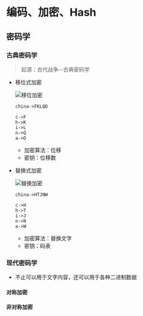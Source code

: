 # 编码、加密、Hash

## 密码学

### 古典密码学

> 起源：古代战争--古典密码学

* 移位式加密

  ![移位加密](https://dingyx.oss-cn-shenzhen.aliyuncs.com/picgo/移位加密.png)

  ```
  china->FKLQD
  
  c->F
  h->K
  i->L
  n->Q
  a->D
  ```

  * 加密算法：位移
  * 密钥：位移数

* 替换式加密

  ![替换加密](https://dingyx.oss-cn-shenzhen.aliyuncs.com/picgo/替换加密.png)

  ```
  china->HTJNW
  
  c->H
  h->T
  i->J
  n->N
  a->W
  ```

  * 加密算法：替换文字
  * 密钥：码表

### 现代密码学

* 不止可以用于文字内容，还可以用于各种二进制数据

#### 对称加密

#### 非对称加密

